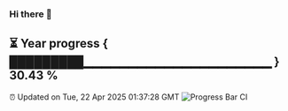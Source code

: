 ### Hi there 👋
⏳ Year progress { █████████▁▁▁▁▁▁▁▁▁▁▁▁▁▁▁▁▁▁▁▁▁ } 30.43 %
---
⏰ Updated on Tue, 22 Apr 2025 01:37:28 GMT
![Progress Bar CI](https://github.com/liununu/liununu/workflows/Progress%20Bar%20CI/badge.svg)
